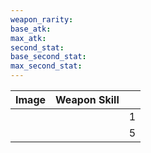 ```yaml
---
weapon_rarity: 
base_atk: 
max_atk: 
second_stat: 
base_second_stat: 
max_second_stat:
---
```


| Image | Weapon Skill |     |
| :---: | :----------: | --- |
| ![]() |              | 1   |
|       |              | 5   |

